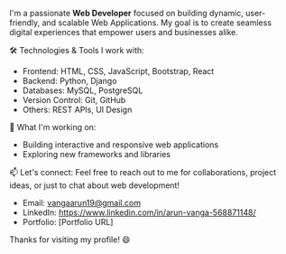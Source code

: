 I'm a passionate **Web Developer** focused on building dynamic, user-friendly, and scalable Web Applications.
My goal is to create seamless digital experiences that empower users and businesses alike.

 🛠️ Technologies & Tools I work with:
- Frontend: HTML, CSS, JavaScript, Bootstrap, React
- Backend: Python, Django
- Databases: MySQL, PostgreSQL
- Version Control: Git, GitHub
- Others: REST APIs, UI Design

🚀 What I'm working on:
- Building interactive and responsive web applications
- Exploring new frameworks and libraries

 📫 Let's connect:
Feel free to reach out to me for collaborations, project ideas, or just to chat about web development!
- Email: vangaarun19@gmail.com
- LinkedIn: https://www.linkedin.com/in/arun-vanga-568871148/
- Portfolio: [Portfolio URL]

Thanks for visiting my profile! 😄


<!---
arun-1002/arun-1002 is a ✨ special ✨ repository because its `README.md` (this file) appears on your GitHub profile.
You can click the Preview link to take a look at your changes.
--->
